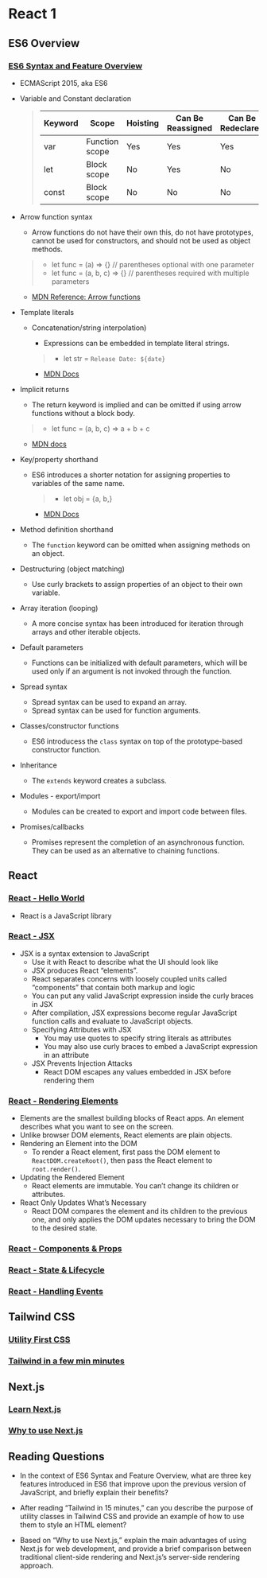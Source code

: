 # React 1

## ES6 Overview

### [ES6 Syntax and Feature Overview](https://www.taniarascia.com/es6-syntax-and-feature-overview/)

- ECMAScript 2015, aka ES6
- Variable and Constant declaration

  > | Keyword | Scope | Hoisting | Can Be Reassigned | Can Be Redeclared |
  > |---|---|---|---|---|
  > | var | Function scope | Yes | Yes | Yes |
  > | let | Block scope | No | Yes | No |
  > | const | Block scope | No | No | No |

- Arrow function syntax
  - Arrow functions do not have their own this, do not have prototypes, cannot be used for constructors, and should not be used as object methods.

  > - let func = (a) => {} // parentheses optional with one parameter
  > - let func = (a, b, c) => {} // parentheses required with multiple parameters

  - [MDN Reference: Arrow functions](https://developer.mozilla.org/en-US/docs/Web/JavaScript/Reference/Functions/Arrow_functions)
- Template literals
  - Concatenation/string interpolation)
    - Expressions can be embedded in template literal strings.

    > - let str = `Release Date: ${date}`

    - [MDN Docs](https://developer.mozilla.org/en-US/docs/Web/JavaScript/Reference/Template_literals#Expression_interpolation)

- Implicit returns
  - The return keyword is implied and can be omitted if using arrow functions without a block body.
  
  > - let func = (a, b, c) => a + b + c

  - [MDN docs](https://developer.mozilla.org/en-US/docs/Web/JavaScript/Reference/Functions/Arrow_functions#Function_body)

- Key/property shorthand
  - ES6 introduces a shorter notation for assigning properties to variables of the same name.

    > - let obj = {a, b,}

    - [MDN Docs](https://developer.mozilla.org/en-US/docs/Web/JavaScript/Reference/Operators/Object_initializer#Property_definitions)
- Method definition shorthand
  - The `function` keyword can be omitted when assigning methods on an object.
- Destructuring (object matching)
  - Use curly brackets to assign properties of an object to their own variable.
- Array iteration (looping)
  - A more concise syntax has been introduced for iteration through arrays and other iterable objects.
- Default parameters
  - Functions can be initialized with default parameters, which will be used only if an argument is not invoked through the function.
- Spread syntax
  - Spread syntax can be used to expand an array.
  - Spread syntax can be used for function arguments.
- Classes/constructor functions
  - ES6 introducess the `class` syntax on top of the prototype-based constructor function.
- Inheritance
  - The `extends` keyword creates a subclass.
- Modules - export/import
  - Modules can be created to export and import code between files.
- Promises/callbacks
  - Promises represent the completion of an asynchronous function. They can be used as an alternative to chaining functions.

## React

### [React - Hello World](https://reactjs.org/docs/hello-world.html)

- React is a JavaScript library

### [React - JSX](https://reactjs.org/docs/introducing-jsx.html)

- JSX is a syntax extension to JavaScript
  - Use it with React to describe what the UI should look like
  - JSX produces React “elements”.
  - React separates concerns with loosely coupled units called “components” that contain both markup and logic
  - You can put any valid JavaScript expression inside the curly braces in JSX
  - After compilation, JSX expressions become regular JavaScript function calls and evaluate to JavaScript objects.
  - Specifying Attributes with JSX
    - You may use quotes to specify string literals as attributes
    - You may also use curly braces to embed a JavaScript expression in an attribute
  - JSX Prevents Injection Attacks
    - React DOM escapes any values embedded in JSX before rendering them

### [React - Rendering Elements](https://reactjs.org/docs/rendering-elements.html)

- Elements are the smallest building blocks of React apps. An element describes what you want to see on the screen.
- Unlike browser DOM elements, React elements are plain objects.
- Rendering an Element into the DOM
  - To render a React element, first pass the DOM element to `ReactDOM.createRoot()`, then pass the React element to `root.render()`.
- Updating the Rendered Element
  - React elements are immutable. You can’t change its children or attributes.
- React Only Updates What’s Necessary
  - React DOM compares the element and its children to the previous one, and only applies the DOM updates necessary to bring the DOM to the desired state.

### [React - Components & Props](https://reactjs.org/docs/components-and-props.html)

### [React - State & Lifecycle](https://reactjs.org/docs/state-and-lifecycle.html)

### [React - Handling Events](https://reactjs.org/docs/handling-events.html)

## Tailwind CSS

### [Utility First CSS](https://tailwindcss.com/docs/utility-first)

### [Tailwind in a few min minutes](https://www.youtube.com/watch?v=pB1oed_10IA)

## Next.js

### [Learn Next.js](https://nextjs.org/learn/basics/create-nextjs-app)

### [Why to use Next.js](https://www.youtube.com/watch?v=rtgbaKBhdkk)

## Reading Questions

- In the context of ES6 Syntax and Feature Overview, what are three key features introduced in ES6 that improve upon the previous version of JavaScript, and briefly explain their benefits?

- After reading “Tailwind in 15 minutes,” can you describe the purpose of utility classes in Tailwind CSS and provide an example of how to use them to style an HTML element?

- Based on “Why to use Next.js,” explain the main advantages of using Next.js for web development, and provide a brief comparison between traditional client-side rendering and Next.js’s server-side rendering approach.
